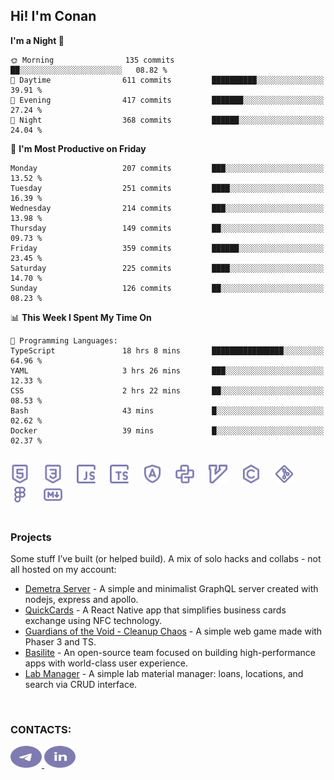 ## Hi! I'm Conan

<!--START_SECTION:waka-->
**I'm a Night 🦉** 

```text
🌞 Morning                135 commits         ██░░░░░░░░░░░░░░░░░░░░░░░   08.82 % 
🌆 Daytime                611 commits         ██████████░░░░░░░░░░░░░░░   39.91 % 
🌃 Evening                417 commits         ███████░░░░░░░░░░░░░░░░░░   27.24 % 
🌙 Night                  368 commits         ██████░░░░░░░░░░░░░░░░░░░   24.04 % 
```
📅 **I'm Most Productive on Friday** 

```text
Monday                   207 commits         ███░░░░░░░░░░░░░░░░░░░░░░   13.52 % 
Tuesday                  251 commits         ████░░░░░░░░░░░░░░░░░░░░░   16.39 % 
Wednesday                214 commits         ███░░░░░░░░░░░░░░░░░░░░░░   13.98 % 
Thursday                 149 commits         ██░░░░░░░░░░░░░░░░░░░░░░░   09.73 % 
Friday                   359 commits         ██████░░░░░░░░░░░░░░░░░░░   23.45 % 
Saturday                 225 commits         ████░░░░░░░░░░░░░░░░░░░░░   14.70 % 
Sunday                   126 commits         ██░░░░░░░░░░░░░░░░░░░░░░░   08.23 % 
```


📊 **This Week I Spent My Time On** 

```text
💬 Programming Languages: 
TypeScript               18 hrs 8 mins       ████████████████░░░░░░░░░   64.96 % 
YAML                     3 hrs 26 mins       ███░░░░░░░░░░░░░░░░░░░░░░   12.33 % 
CSS                      2 hrs 22 mins       ██░░░░░░░░░░░░░░░░░░░░░░░   08.53 % 
Bash                     43 mins             █░░░░░░░░░░░░░░░░░░░░░░░░   02.62 % 
Docker                   39 mins             █░░░░░░░░░░░░░░░░░░░░░░░░   02.37 % 
```


<!--END_SECTION:waka-->

<br>

<div align="left">
  <img src="icons/skills/html.svg" width="30" alt="html5"/>
  <img width="15"/>
  <img src="icons/skills/css.svg" width="30" alt="css"/>
  <img width="15"/>
  <img src="icons/skills/javascript.svg" width="30" alt="javascript"/>
  <img width="15"/>
  <img src="icons/skills/typescript.svg" width="30" alt="typescript"/>
  <img width="15"/>
  <img src="icons/skills/angular.svg" width="30" alt="angular"/>
  <img width="15"/>
  <img src="icons/skills/python.svg" width="30" alt="python"/>
  <img width="15"/>
  <img src="icons/skills/vim.svg" width="30" alt="vim"/>
  <img width="15"/>
  <img src="icons/skills/c.svg" width="30" alt="c"/>
  <img width="15"/>
  <img src="icons/skills/git.svg" width="30" alt="git"/>
  <img width="15"/>
  <img src="icons/skills/figma.svg" width="30" alt="figma"/>
  <img width="15"/>
  <img src="icons/skills/markdown.svg" width="30" alt="markdown"/>
</div>

<br>

### Projects
Some stuff I’ve built (or helped build). A mix of solo hacks and collabs - not all hosted on my account:
- [Demetra Server](https://github.com/demetra-project/server) -  A simple and minimalist GraphQL server created with nodejs, express and apollo.  
- [QuickCards](https://github.com/Pako3549/QuickCards) - A React Native app that simplifies business cards exchange using NFC technology.  
- [Guardians of the Void - Cleanup Chaos](https://github.com/guardians-of-the-void/cleanup-chaos) - A simple web game made with Phaser 3 and TS.  
- [Basilite](https://github.com/basilite) - An open-source team focused on building high-performance apps with world-class user experience.  
- [Lab Manager](https://github.com/blvckspider/it-lab-manager) - A simple lab material manager: loans, locations, and search via CRUD interface.

<br>

### CONTACTS:
<div align="left">
  <a href="https://t.me/gkkconan">
    <img src="icons/contacts/telegram.svg" width="50" height="35" alt="telegram"/>
  </a>
  <a href="https://www.linkedin.com/in/gkkconan">
    <img src="icons/contacts/linkedin.svg" width="50" height="35" alt="linkedin"/>
  </a>
</div>
